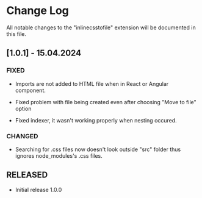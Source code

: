 # Change Log

All notable changes to the "inlinecsstofile" extension will be documented in this file.

## [1.0.1] - 15.04.2024

### FIXED

- Imports are not added to HTML file when in React or Angular component.

* Fixed problem with file being created even after choosing "Move to file" option

* Fixed indexer, it wasn't working properly when nesting occured.

### CHANGED

- Searching for .css files now doesn't look outside "src" folder thus ignores node_modules's .css files.

## RELEASED

- Initial release 1.0.0
